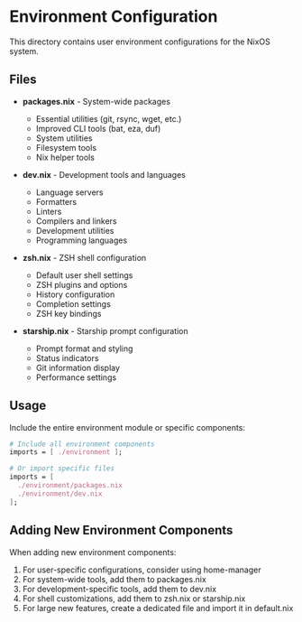 # Environment Configuration

This directory contains user environment configurations for the NixOS system.

## Files

- **packages.nix** - System-wide packages
  - Essential utilities (git, rsync, wget, etc.)
  - Improved CLI tools (bat, eza, duf)
  - System utilities
  - Filesystem tools
  - Nix helper tools

- **dev.nix** - Development tools and languages
  - Language servers
  - Formatters
  - Linters
  - Compilers and linkers
  - Development utilities
  - Programming languages

- **zsh.nix** - ZSH shell configuration
  - Default user shell settings
  - ZSH plugins and options
  - History configuration
  - Completion settings
  - ZSH key bindings

- **starship.nix** - Starship prompt configuration
  - Prompt format and styling
  - Status indicators
  - Git information display
  - Performance settings

## Usage

Include the entire environment module or specific components:

```nix
# Include all environment components
imports = [ ./environment ];

# Or import specific files
imports = [
  ./environment/packages.nix
  ./environment/dev.nix
];
```

## Adding New Environment Components

When adding new environment components:

1. For user-specific configurations, consider using home-manager
2. For system-wide tools, add them to packages.nix
3. For development-specific tools, add them to dev.nix
4. For shell customizations, add them to zsh.nix or starship.nix
5. For large new features, create a dedicated file and import it in default.nix

